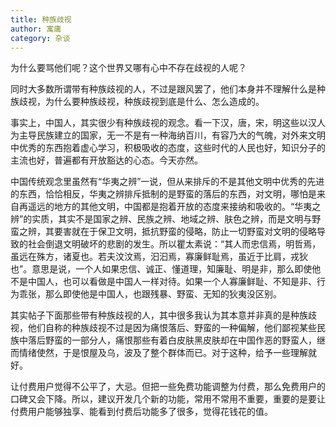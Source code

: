 ```yaml
---
title: 种族歧视
author: 寓庸
category: 杂谈
---
```

为什么要骂他们呢？这个世界又哪有心中不存在歧视的人呢？

同时大多数所谓带有种族歧视的人，不过是跟风罢了，他们本身并不理解什么是种族歧视，为什么要种族歧视，种族歧视到底是什么、怎么造成的。

事实上，中国人，其实很少有种族歧视的观念。看一下汉，唐，宋，明这些以汉人为主导民族建立的国家，无一不是有一种海纳百川，有容乃大的气魄，对外来文明中优秀的东西抱着虚心学习，积极吸收的态度，这些时代的人民也好，知识分子的主流也好，普遍都有开放豁达的心态。今天亦然。

中国传统观念里虽然有“华夷之辨”一说，但从来排斥的不是其他文明中优秀的先进的东西，恰恰相反，华夷之辨排斥抵制的是野蛮的落后的东西，对文明，哪怕是来自再遥远的地方的其他文明，中国都是抱着开放的态度来接纳和吸收的。“华夷之辨”的实质，其实不是国家之辨、民族之辨、地域之辨、肤色之辨，而是文明与野蛮之辨，其要害就在于保卫文明，抵抗野蛮的侵略，防止一切野蛮对文明的侵略导致的社会倒退文明破坏的悲剧的发生。所以瞿太素说：“其人而忠信焉，明哲焉，虽远在殊方，诸夏也。若夫汶汶焉，汩汩焉，寡廉鲜耻焉，虽近于比肩，戎狄也”。意思是说，一个人如果忠信、诚正、懂道理，知廉耻、明是非，那么即使他不是中国人，也可以看做是中国人一样对待。如果一个人寡廉鲜耻、不知是非、行为乖张，那么即使他是中国人，也跟残暴、野蛮、无知的狄夷没区别。

其实帖子下面那些带有种族歧视的人，其中很多我认为其本意并非真的是种族歧视，他们自称的种族歧视不过是因为痛恨落后、野蛮的一种偏解，他们鄙视某些民族中落后野蛮的一部分人，痛恨那些有着白皮肤黑皮肤却在中国作恶的野蛮人，继而情绪使然，于是恨屋及乌，波及了整个群体而已。对于这种，给予一些理解就好。

 让付费用户觉得不公平了，大忌。但把一些免费功能调整为付费，那么免费用户的口碑又会下降。所以，建议开发几个新的功能，常用不常用不重要，重要的是要让付费用户能够独享、能看到付费后功能多了很多，觉得花钱花的值。